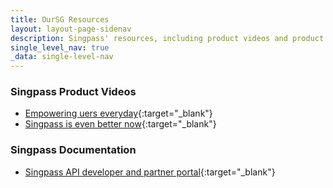 ```yaml
---
title: OurSG Resources
layout: layout-page-sidenav
description: Singpass' resources, including product videos and product documentation.
single_level_nav: true
_data: single-level-nav
---
```


### Singpass Product Videos

- [Empowering uers everyday](https://www.youtube.com/watch?v=rUZf1ZcB0NY){:target="\_blank"}
- [Singpass is even better now](https://youtu.be/zacNBxADPH4){:target="\_blank"}

### Singpass Documentation

- [Singpass API developer and partner portal](https://api.singpass.gov.sg/){:target="\_blank"}
